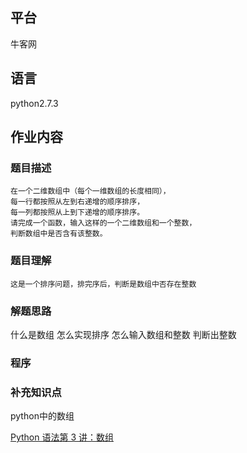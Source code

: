 ## 平台
牛客网

## 语言
python2.7.3

## 作业内容

### 题目描述
    在一个二维数组中（每个一维数组的长度相同），
    每一行都按照从左到右递增的顺序排序，
    每一列都按照从上到下递增的顺序排序。
    请完成一个函数，输入这样的一个二维数组和一个整数，
    判断数组中是否含有该整数。

### 题目理解
    这是一个排序问题，排完序后，判断是数组中否存在整数

### 解题思路
什么是数组
怎么实现排序
怎么输入数组和整数
判断出整数

### 程序


### 补充知识点

python中的数组

[Python 语法第 3 讲：数组](https://blog.csdn.net/qzc70919700/article/details/72983513)
